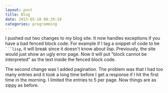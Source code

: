 ```yaml
---
layout: post
title: Blog 
date: 2013-05-18 00:29:19
categories: programming
---
```

I pushed out two changes to my blog site.  It now handles exceptions if you
have a bad fenced block code.  For example if I tag a snippet of code to be
<code>```lisp</code>, it will break since it doesn't know about lisp.  Previously, the
site would just show an ugly error page.  Now it will put "block cannot be
interpreted" as the text inside the fenced block code.

The second change was I added pagination.  The problem was that I had too many
entries and it took a long time before I get a response if I hit the first time
in the morning.  I limited the entries to 5 per page.  Now things are as zippy
as before.
